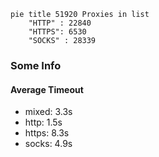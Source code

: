 
```mermaid
pie title 51920 Proxies in list
    "HTTP" : 22840
    "HTTPS": 6530
    "SOCKS" : 28339
```

### Some Info
#### Average Timeout

- mixed: 3.3s
- http: 1.5s
- https: 8.3s
- socks: 4.9s